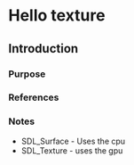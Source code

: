 # Hello texture

## Introduction

### Purpose


### References

### Notes 

* SDL_Surface - Uses the cpu
* SDL_Texture - uses the gpu
